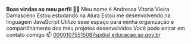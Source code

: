 **Boas vindas ao meu perfil 💙💙**
Meu nome é 
Andressa Vitoria Vieira Damasceno 
Estou estudando na Alura
Estou me desenvolvendo na linguagem JavaScript
Utilizo esse espaço para minha organização e compartilhamento dos meu projetos desenvolvidos
Você pode entrar em contato comigo 📫
00001075515087sp@al.educacao.sp.gov.br
